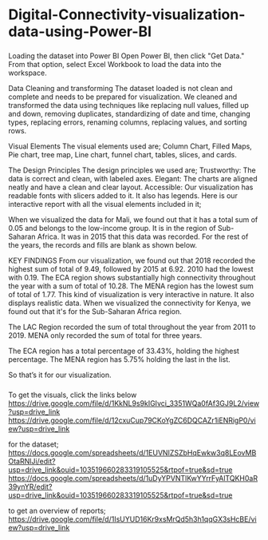 # Digital-Connectivity-visualization-data-using-Power-BI
###
Loading the dataset into Power BI
Open Power BI, then click "Get Data." From that option, select Excel Workbook to load the data into the workspace.
 


Data Cleaning and transforming
The dataset loaded is not clean and complete and needs to be prepared for visualization. We cleaned and transformed the data using techniques like replacing null values, filled up and down, removing duplicates, standardizing of date and time, changing types, replacing errors, renaming columns, replacing values, and sorting rows.
 


Visual Elements
The visual elements used are;
Column Chart, Filled Maps, Pie chart, tree map, Line chart, funnel chart, tables, slices, and cards.

The Design Principles
The design principles we used are;
Trustworthy: The data is correct and clean, with labeled axes.
Elegant: The charts are aligned neatly and have a clean and clear layout.
Accessible: Our visualization has readable fonts with slicers added to it. It also has legends.
Here is our interactive report with all the visual elements included in it;
 
 
When we visualized the data for Mali, we found out that it has a total sum of 0.05 and belongs to the low-income group. It is in the region of Sub-Saharan Africa. It was in 2015 that this data was recorded. For the rest of the years, the records and fills are blank as shown below.
 
KEY FINDINGS
From our visualization, we found out that 2018 recorded the highest sum of total of 9.49, followed by 2015 at 6.92. 2010 had the lowest with 0.19.
The ECA region shows substantially high connectivity throughout the year with a sum of total of 10.28. The MENA region has the lowest sum of total of 1.77.
This kind of visualization is very interactive in nature. It also displays realistic data. When we visualized the connectivity for Kenya, we found out that it's for the Sub-Saharan Africa region.
 

The LAC Region recorded the sum of total throughout the year from 2011 to 2019. MENA only recorded the sum of total for three years.
  
The ECA region has a total percentage of 33.43%, holding the highest percentage. The MENA region has 5.75% holding the last in the list.
 
 

So that’s it for our visualization.
###

To get the visuals, click the links below
https://drive.google.com/file/d/1KkNL9s9kIGIvci_3351WQa0fAf3GJ9L2/view?usp=drive_link
https://drive.google.com/file/d/12cxuCup79CKoYgZC6DQCAZr1iENRigP0/view?usp=drive_link

for the dataset;
https://docs.google.com/spreadsheets/d/1EUVNIZSZbHqEwkw3q8LEovMBOtaRNlJi/edit?usp=drive_link&ouid=103519660283319105525&rtpof=true&sd=true
https://docs.google.com/spreadsheets/d/1uDyYPVNTlKwYYrrFyAlTQKH0aR39ynYR/edit?usp=drive_link&ouid=103519660283319105525&rtpof=true&sd=true

to get an overview of reports;
https://drive.google.com/file/d/1IsUYUD16Kr9xsMrQd5h3h1qqGX3sHcBE/view?usp=drive_link
